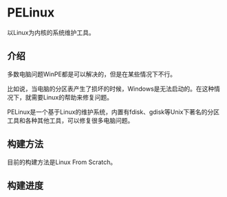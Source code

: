 # PELinux
以Linux为内核的系统维护工具。

## 介绍
多数电脑问题WinPE都是可以解决的，但是在某些情况下不行。

比如说，当电脑的分区表产生了损坏的时候，Windows是无法启动的。在这种情况下，就需要Linux的帮助来修复问题。

PELinux是一个基于Linux的维护系统，内置有fdisk、gdisk等Unix下著名的分区工具和各种其他工具，可以修复很多电脑问题。

## 构建方法
目前的构建方法是Linux From Scratch。

## 构建进度
